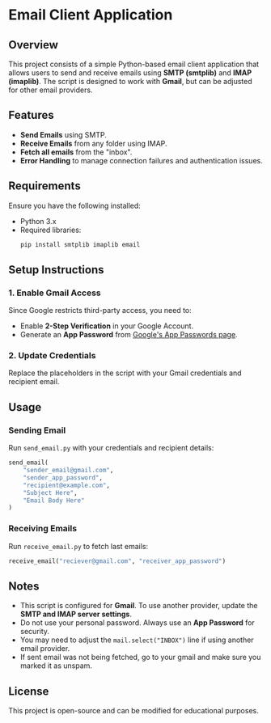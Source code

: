 # Email Client Application

## Overview

This project consists of a simple Python-based email client application that allows users to send and receive emails using **SMTP (smtplib)** and **IMAP (imaplib)**. The script is designed to work with **Gmail**, but can be adjusted for other email providers.

## Features

-   **Send Emails** using SMTP.
-   **Receive Emails** from any folder using IMAP.
-   **Fetch all emails** from the "inbox".
-   **Error Handling** to manage connection failures and authentication issues.

## Requirements

Ensure you have the following installed:

-   Python 3.x
-   Required libraries:
    ```sh
    pip install smtplib imaplib email
    ```

## Setup Instructions

### 1. Enable Gmail Access

Since Google restricts third-party access, you need to:

-   Enable **2-Step Verification** in your Google Account.
-   Generate an **App Password** from [Google's App Passwords page](https://myaccount.google.com/apppasswords).

### 2. Update Credentials

Replace the placeholders in the script with your Gmail credentials and recipient email.

## Usage

### Sending Email

Run `send_email.py` with your credentials and recipient details:

```python
send_email(
    "sender_email@gmail.com",
    "sender_app_password",
    "recipient@example.com",
    "Subject Here",
    "Email Body Here"
)
```

### Receiving Emails

Run `receive_email.py` to fetch last emails:

```python
receive_email("reciever@gmail.com", "receiver_app_password")
```

## Notes

-   This script is configured for **Gmail**. To use another provider, update the **SMTP and IMAP server settings**.
-   Do not use your personal password. Always use an **App Password** for security.
-   You may need to adjust the `mail.select("INBOX")` line if using another email provider.
-   If sent email was not being fetched, go to your gmail and make sure you marked it as unspam.

## License

This project is open-source and can be modified for educational purposes.
